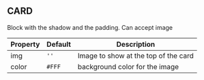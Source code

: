 ## CARD

Block with the shadow and the padding. Can accept image

Property | Default | Description
--- | --- | ---
img | `''` | Image to show at the top of the card
color | `#FFF` | background color for the image
